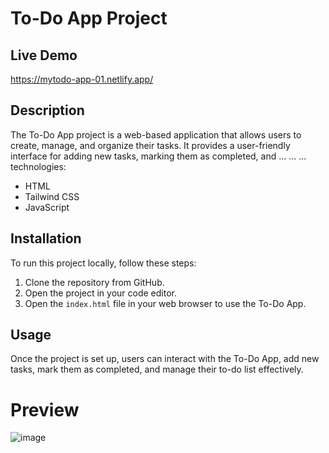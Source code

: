 # To-Do App Project

## Live Demo 
https://mytodo-app-01.netlify.app/

## Description
The To-Do App project is a web-based application that allows users to create, manage, and organize their tasks. 
It provides a user-friendly interface for adding new tasks, marking them as completed, and ... ... ... technologies:
- HTML
- Tailwind CSS
- JavaScript


## Installation
To run this project locally, follow these steps:
1. Clone the repository from GitHub.
2. Open the project in your code editor.
3. Open the `index.html` file in your web browser to use the To-Do App.

## Usage
Once the project is set up, users can interact with the To-Do App, add new tasks, mark them as completed, and manage their to-do list effectively.

# Preview
![image](https://github.com/RafiaZeeshan14/To-Do-App/assets/141746940/82b02b5e-bb80-4fd1-a130-83d9b0799dc3)
